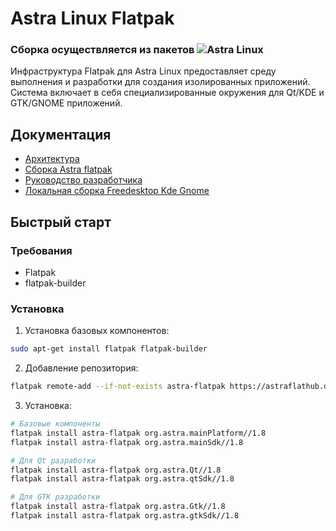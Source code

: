 # Astra Linux Flatpak 

### Сборка осуществляется из пакетов ![Astra Linux](https://img.shields.io/badge/Astra%20Linux-1.8-blue)

Инфраструктура Flatpak для Astra Linux предоставляет среду выполнения и разработки для создания изолированных приложений. Система включает в себя специализированные окружения для Qt/KDE и GTK/GNOME приложений.

## Документация
- [Архитектура](docs/architecture.md)
- [Сборка Astra flatpak](docs/astra-local-build.md)
- [Руководство разработчика](docs/developer-guide.md)
- [Локальная сборка Freedesktop Kde Gnome](mainline/README.md)

## Быстрый старт

### Требования
- Flatpak 
- flatpak-builder
  
### Установка

1. Установка базовых компонентов:
```bash
sudo apt-get install flatpak flatpak-builder
```

2. Добавление репозитория:
```bash
flatpak remote-add --if-not-exists astra-flatpak https://astraflathub.devos.astralinux.ru/
```

3. Установка:
```bash
# Базовые компоненты
flatpak install astra-flatpak org.astra.mainPlatform//1.8
flatpak install astra-flatpak org.astra.mainSdk//1.8
```
```bash
# Для Qt разработки
flatpak install astra-flatpak org.astra.Qt//1.8
flatpak install astra-flatpak org.astra.qtSdk//1.8
```
```bash
# Для GTK разработки
flatpak install astra-flatpak org.astra.Gtk//1.8
flatpak install astra-flatpak org.astra.gtkSdk//1.8
```





